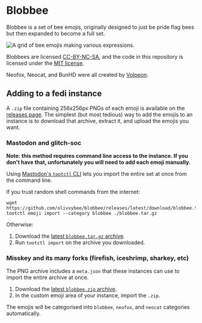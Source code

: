 # Blobbee

Blobbee is a set of bee emojis, originally designed to just be pride flag bees
but then expanded to become a full set.

![A grid of bee emojis making various expressions.](https://github.com/olivvybee/blobbee/releases/latest/download/preview.png)

Blobbees are licensed
[CC-BY-NC-SA](https://creativecommons.org/licenses/by-nc-sa/4.0/), and the code
in this repository is licensed under the
[MIT license](https://opensource.org/license/mit).

Neofox, Neocat, and BunHD were all created by
[Volpeon](https://volpeon.ink/emojis/).

## Adding to a fedi instance

A `.zip` file containing 256x256px PNGs of each emoji is available on the
[releases page](https://github.com/olivvybee/blobbee/releases/latest). The
simplest (but most tedious) way to add the emojis to an instance is to download
that archive, extract it, and upload the emojis you want.

### Mastodon and glitch-soc

**Note: this method requires command line access to the instance. If you don't
have that, unfortunately you will need to add each emoji manually.**

Using
[Mastodon's `tootctl` CLI](https://docs.joinmastodon.org/admin/tootctl/#emoji-import)
lets you import the entire set at once from the command line.

If you trust random shell commands from the internet:

```
wget https://github.com/olivvybee/blobbee/releases/latest/download/blobbee.tar.gz
tootctl emoji import --category blobbee ./blobbee.tar.gz
```

Otherwise:

1. Download the
   [latest `blobbee.tar.gz` archive](https://github.com/olivvybee/blobbee/releases/latest).
2. Run `tootctl import` on the archive you downloaded.

### Misskey and its many forks (firefish, iceshrimp, sharkey, etc)

The PNG archive includes a `meta.json` that these instances can use to import
the entire archive at once.

1. Download the
   [latest `blobbee.zip` archive](https://github.com/olivvybee/blobbee/releases/latest).
2. In the custom emoji area of your instance, import the `.zip`.

The emojis will be categorised into `blobbee`, `neofox`, and `neocat` categories
automatically.
